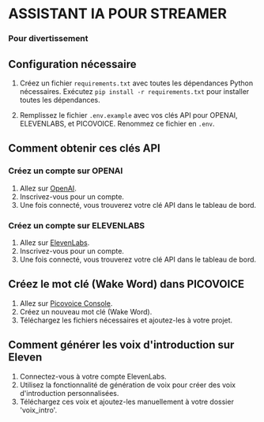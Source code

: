 # ASSISTANT IA POUR STREAMER
### Pour divertissement

## Configuration nécessaire

1. Créez un fichier `requirements.txt` avec toutes les dépendances Python nécessaires. Exécutez `pip install -r requirements.txt` pour installer toutes les dépendances.

2. Remplissez le fichier `.env.example` avec vos clés API pour OPENAI, ELEVENLABS, et PICOVOICE. Renommez ce fichier en `.env`.

## Comment obtenir ces clés API

### Créez un compte sur OPENAI

1. Allez sur [OpenAI](https://www.openai.com/).
2. Inscrivez-vous pour un compte.
3. Une fois connecté, vous trouverez votre clé API dans le tableau de bord.

### Créez un compte sur ELEVENLABS

1. Allez sur [ElevenLabs](https://www.eleven-labs.com/).
2. Inscrivez-vous pour un compte.
3. Une fois connecté, vous trouverez votre clé API dans le tableau de bord.

## Créez le mot clé (Wake Word) dans PICOVOICE

1. Allez sur [Picovoice Console](https://console.picovoice.ai/).
2. Créez un nouveau mot clé (Wake Word).
3. Téléchargez les fichiers nécessaires et ajoutez-les à votre projet.

## Comment générer les voix d'introduction sur Eleven

1. Connectez-vous à votre compte ElevenLabs.
2. Utilisez la fonctionnalité de génération de voix pour créer des voix d'introduction personnalisées.
3. Téléchargez ces voix et ajoutez-les manuellement à votre dossier 'voix_intro'.
